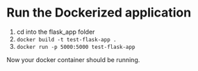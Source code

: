 # Run the Dockerized application

1. cd into the flask_app folder
2. `docker build -t test-flask-app .`
3. `docker run -p 5000:5000 test-flask-app`

Now your docker container should be running.
